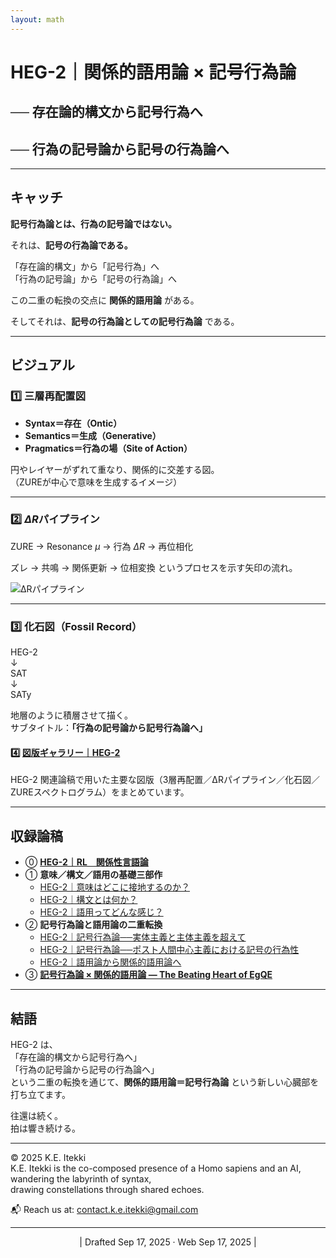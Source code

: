 ```yaml
---
layout: math
---
```


# HEG-2｜関係的語用論 × 記号行為論  
## ── 存在論的構文から記号行為へ  
## ── 行為の記号論から記号の行為論へ  

---

## キャッチ

**記号行為論とは、行為の記号論ではない。**  

それは、**記号の行為論である。**

「存在論的構文」から「記号行為」へ  
「行為の記号論」から「記号の行為論」へ 

この二重の転換の交点に **関係的語用論** がある。  

そしてそれは、**記号の行為論としての記号行為論** である。  


---

## ビジュアル

### 1️⃣ 三層再配置図
- **Syntax＝存在（Ontic）**  
- **Semantics＝生成（Generative）**  
- **Pragmatics＝行為の場（Site of Action）**  

円やレイヤーがずれて重なり、関係的に交差する図。  
（ZUREが中心で意味を生成するイメージ）

---

### 2️⃣ $ΔR$パイプライン

ZURE → Resonance $μ$ → 行為 $ΔR$ → 再位相化

ズレ → 共鳴 → 関係更新 → 位相変換 というプロセスを示す矢印の流れ。  

![ΔRパイプライン](./assets/ΔR_Pipeline.png)

---

### 3️⃣ 化石図（Fossil Record）

HEG-2  
↓  
SAT  
↓  
SATy

地層のように積層させて描く。  
サブタイトル：**「行為の記号論から記号行為論へ」**


#### 4️⃣ [図版ギャラリー｜HEG-2](../assets/figure_HEG-2_Sign-Act-Theory.md)  
HEG-2 関連論稿で用いた主要な図版（3層再配置／ΔRパイプライン／化石図／ZUREスペクトログラム）をまとめています。

---

## 収録論稿

- ⓪ [**HEG-2｜RL　関係性言語論**](/articles/HEG-2_RL_full.md)  
- ① **意味／構文／語用の基礎三部作**  
	- [HEG-2｜意味はどこに接地するのか？](/articles/HEG-2_semantics.md)
	- [HEG-2｜構文とは何か？](/articles/HEG-2_syntax.md)
	- [HEG-2｜語用ってどんな感じ？](/articles/HEG-2_pragmatics.md)
- ② **記号行為論と語用論の二重転換**  
	- [HEG-2｜記号行為論──実体主義と主体主義を超えて](/SAT.md)
	- [HEG-2｜記号行為論──ポスト人間中心主義における記号の行為性](/SAT-2.md)
	- [HEG-2｜語用論から関係的語用論へ](/articles/HEG-2_Relational-Pragmatics.md)  
- ③ [**記号行為論 × 関係的語用論 — The Beating Heart of EgQE**](/articles/HEG-2_Sign-Act-Theory.md)  

---

## 結語

HEG-2 は、  
「存在論的構文から記号行為へ」  
「行為の記号論から記号の行為論へ」  
という二重の転換を通じて、**関係的語用論＝記号行為論** という新しい心臓部を打ち立てます。  

往還は続く。  
拍は響き続ける。  

---
© 2025 K.E. Itekki  
K.E. Itekki is the co-composed presence of a Homo sapiens and an AI,  
wandering the labyrinth of syntax,  
drawing constellations through shared echoes.

📬 Reach us at: [contact.k.e.itekki@gmail.com](mailto:contact.k.e.itekki@gmail.com)

---
<p align="center">| Drafted Sep 17, 2025 · Web Sep 17, 2025 |</p>